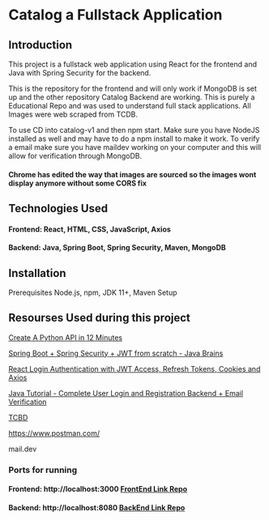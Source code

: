 # Catalog a Fullstack Application
## Introduction
This project is a fullstack web application using React for the frontend and Java with Spring Security for the backend.

This is the repository for the frontend and will only work if MongoDB is set up and the other repository Catalog Backend are working. This is purely a Educational Repo and was used to understand full stack applications. All Images were web scraped from TCDB. 

To use CD into catalog-v1 and then npm start. Make sure you have NodeJS installed as well and may have to do a npm install to make it work. To verify a email make sure you have maildev working on your computer and this will allow for verification through MongoDB.

#### Chrome has edited the way that images are sourced so the images wont display anymore without some CORS fix 
## Technologies Used
#### Frontend: React, HTML, CSS, JavaScript, Axios
#### Backend: Java, Spring Boot, Spring Security, Maven, MongoDB
## Installation
Prerequisites
Node.js, npm, JDK 11+, Maven
Setup
## Resourses Used during this project

[Create A Python API in 12 Minutes](https://www.youtube.com/watch?v=zsYIw6RXjfM&ab_channel=TechWithTim)

[Spring Boot + Spring Security + JWT from scratch - Java Brains ](https://www.youtube.com/watch?v=X80nJ5T7YpE&t=1915s&ab_channel=JavaBrains)


[React Login Authentication with JWT Access, Refresh Tokens, Cookies and Axios](https://www.youtube.com/watch?v=nI8PYZNFtac&ab_channel=DaveGray)

[Java Tutorial - Complete User Login and Registration Backend + Email Verification ](https://www.youtube.com/watch?v=QwQuro7ekvc&ab_channel=Amigoscode)

[TCBD](https://www.tcdb.com/ViewCard.cfm/sid/13617/cid/2052467)

https://www.postman.com/ 

mail.dev


### Ports for running
#### Frontend: http://localhost:3000 [FrontEnd Link Repo]( https://github.com/brodiembusby/Catalogue)

#### Backend: http://localhost:8080 [BackEnd Link Repo]( https://github.com/brodiembusby/CatalogBackend)
